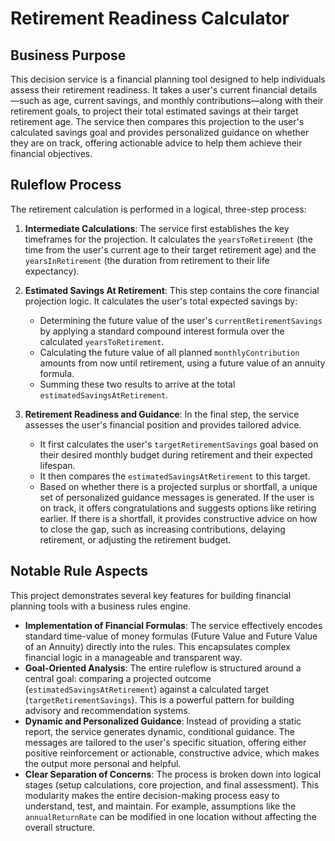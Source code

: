 # Retirement Readiness Calculator

## Business Purpose
This decision service is a financial planning tool designed to help individuals assess their retirement readiness. It takes a user's current financial details—such as age, current savings, and monthly contributions—along with their retirement goals, to project their total estimated savings at their target retirement age. The service then compares this projection to the user's calculated savings goal and provides personalized guidance on whether they are on track, offering actionable advice to help them achieve their financial objectives.

## Ruleflow Process

The retirement calculation is performed in a logical, three-step process:

1.  **Intermediate Calculations**: The service first establishes the key timeframes for the projection. It calculates the `yearsToRetirement` (the time from the user's current age to their target retirement age) and the `yearsInRetirement` (the duration from retirement to their life expectancy).

2.  **Estimated Savings At Retirement**: This step contains the core financial projection logic. It calculates the user's total expected savings by:
    * Determining the future value of the user's `currentRetirementSavings` by applying a standard compound interest formula over the calculated `yearsToRetirement`.
    * Calculating the future value of all planned `monthlyContribution` amounts from now until retirement, using a future value of an annuity formula.
    * Summing these two results to arrive at the total `estimatedSavingsAtRetirement`.

3.  **Retirement Readiness and Guidance**: In the final step, the service assesses the user's financial position and provides tailored advice.
    * It first calculates the user's `targetRetirementSavings` goal based on their desired monthly budget during retirement and their expected lifespan.
    * It then compares the `estimatedSavingsAtRetirement` to this target.
    * Based on whether there is a projected surplus or shortfall, a unique set of personalized guidance messages is generated. If the user is on track, it offers congratulations and suggests options like retiring earlier. If there is a shortfall, it provides constructive advice on how to close the gap, such as increasing contributions, delaying retirement, or adjusting the retirement budget.

## Notable Rule Aspects

This project demonstrates several key features for building financial planning tools with a business rules engine.

* **Implementation of Financial Formulas**: The service effectively encodes standard time-value of money formulas (Future Value and Future Value of an Annuity) directly into the rules. This encapsulates complex financial logic in a manageable and transparent way.
* **Goal-Oriented Analysis**: The entire ruleflow is structured around a central goal: comparing a projected outcome (`estimatedSavingsAtRetirement`) against a calculated target (`targetRetirementSavings`). This is a powerful pattern for building advisory and recommendation systems.
* **Dynamic and Personalized Guidance**: Instead of providing a static report, the service generates dynamic, conditional guidance. The messages are tailored to the user's specific situation, offering either positive reinforcement or actionable, constructive advice, which makes the output more personal and helpful.
* **Clear Separation of Concerns**: The process is broken down into logical stages (setup calculations, core projection, and final assessment). This modularity makes the entire decision-making process easy to understand, test, and maintain. For example, assumptions like the `annualReturnRate` can be modified in one location without affecting the overall structure.